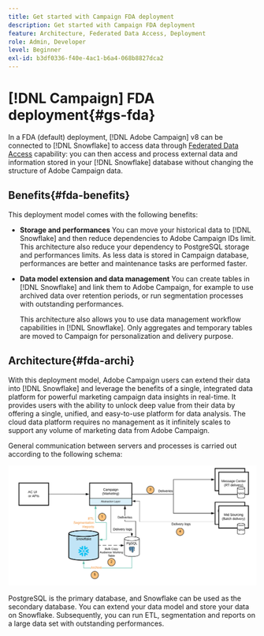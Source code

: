 ```yaml
---
title: Get started with Campaign FDA deployment
description: Get started with Campaign FDA deployment
feature: Architecture, Federated Data Access, Deployment
role: Admin, Developer
level: Beginner
exl-id: b3df0336-f40e-4ac1-b6a4-068b8827dca2
---
```

# [!DNL Campaign] FDA deployment{#gs-fda}

In a FDA (default) deployment, [!DNL Adobe Campaign] v8 can be connected to [!DNL Snowflake] to access data through [Federated Data Access](../connect/fda.md) capability: you can then access and process external data and information stored in your [!DNL Snowflake] database without changing the structure of Adobe Campaign data. 

## Benefits{#fda-benefits}

This deployment model comes with the following benefits:

* **Storage and performances**
    You can move your historical data to [!DNL Snowflake] and then reduce dependencies to Adobe Campaign IDs limit. This architecture also reduce your dependency to PostgreSQL storage and performances limits. As less data is stored in Campaign database, performances are better and maintenance tasks are performed faster.

* **Data model extension and data management**
    You can create tables in [!DNL Snowflake] and link them to Adobe Campaign, for example to use archived data over retention periods, or run segmentation processes with outstanding performances.

    This architecture also allows you to use data management workflow capabilities in [!DNL Snowflake]. Only aggregates and temporary tables are moved to Campaign for personalization and delivery purpose.


## Architecture{#fda-archi}

With this deployment model, Adobe Campaign users can extend their data into [!DNL Snowflake] and leverage the benefits of a single, integrated data platform for powerful marketing campaign data insights in real-time. It provides users with the ability to unlock deep value from their data by offering a single, unified, and easy-to-use platform for data analysis. The cloud data platform requires no management as it infinitely scales to support any volume of marketing data from Adobe Campaign.

General communication between servers and processes is carried out according to the following schema:

![](assets/fda-architecture.png) 

PostgreSQL is the primary database, and Snowflake can be used as the secondary database. You can extend your data model and store your data on Snowflake. Subsequently, you can run ETL, segmentation and reports on a large data set with outstanding performances.
